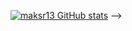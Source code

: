 [![maksr13 GitHub stats](https://github-readme-stats.vercel.app/api?username=maksr13)](https://github.com/maksr13)
-->
